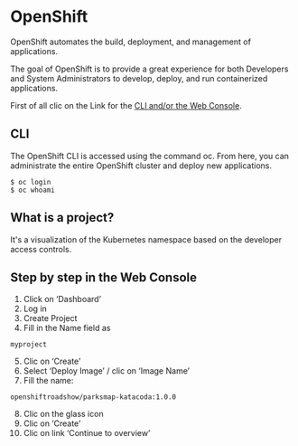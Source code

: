 # OpenShift

OpenShift automates the build, deployment, and management of applications.

The goal of OpenShift is to provide a great experience for both Developers and System Administrators to develop, deploy, and run containerized applications.

First of all clic on the Link for the [CLI and/or the Web Console](https://learn.openshift.com/introduction/getting-started).

## CLI

The OpenShift CLI is accessed using the command oc. From here, you can administrate the entire OpenShift cluster and deploy new applications.

```
$ oc login
$ oc whoami
```

## What is a project?

It's a visualization of the Kubernetes namespace based on the developer access controls.

## Step by step in the Web Console

1. Click on ‘Dashboard’
2. Log in
3. Create Project
4. Fill in the Name field as
```
myproject
```
5. Clic on ‘Create’
6. Select ‘Deploy Image’ / clic on ‘Image Name’
7. Fill the name:
```
openshiftroadshow/parksmap-katacoda:1.0.0
````
8. Clic on the glass icon
9. Clic on ‘Create’
10. Clic on link ‘Continue to overview’
